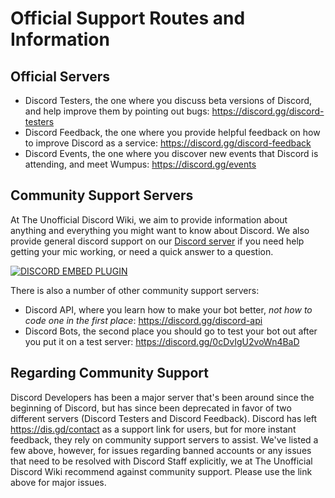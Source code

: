<!-- TITLE: Discord Support -->
<!-- SUBTITLE: Discord Community Support Servers -->

# Official Support Routes and Information
## Official Servers
* Discord Testers, the one where you discuss beta versions of Discord, and help improve them by pointing out bugs: https://discord.gg/discord-testers
* Discord Feedback, the one where you provide helpful feedback on how to improve Discord as a service: https://discord.gg/discord-feedback
* Discord Events, the one where you discover new events that Discord is attending, and meet Wumpus: https://discord.gg/events

## Community Support Servers

At The Unofficial Discord Wiki, we aim to provide information about anything and everything you might want to know about Discord.
We also provide general discord support on our [Discord server](https://discord.gg/ZRJ9Ghh) if you need help getting your mic working, or need a quick answer to a question.

<a href="https://discord.gg/ZRJ9Ghh">![DISCORD EMBED PLUGIN](https://discordapp.com/api/guilds/367460196148183040/widget.png?style=banner2)</a>

There is also a number of other community support servers:
* Discord API, where you learn how to make your bot better, *not how to code one in the first place*: https://discord.gg/discord-api
* Discord Bots, the second place you should go to test your bot out after you put it on a test server: https://discord.gg/0cDvIgU2voWn4BaD

## Regarding Community Support
Discord Developers has been a major server that's been around since the beginning of Discord, but has since been deprecated in favor of two different servers (Discord Testers and Discord Feedback). Discord has left https://dis.gd/contact as a support link for users, but for more instant feedback, they rely on community support servers to assist. We've listed a few above, however, for issues regarding banned accounts or any issues that need to be resolved with Discord Staff explicitly, we at The Unofficial Discord Wiki recommend against community support. Please use the link above for major issues.